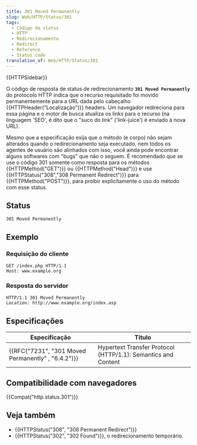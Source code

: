 ```yaml
---
title: 301 Moved Permanently
slug: Web/HTTP/Status/301
tags:
  - Código de status
  - HTTP
  - Redirecionamento
  - Redirect
  - Reference
  - Status code
translation_of: Web/HTTP/Status/301
---
```

{{HTTPSidebar}}

O código de resposta de status de redirecionamento **`301 Moved Permanently`** do protocolo HTTP indica que o recurso requisitado foi movido permanentemente para a URL dada pelo cabeçalho {{HTTPHeader("Localização")}} headers. Um navegador redireciona para essa página e o motor de busca atualiza os links para o recurso (na linguagem 'SEO', é dito que o "suco do link" ('link-juice') é enviado à nova URL).

Mesmo que a especificação exija que o método (e corpo) não sejam alterados quando o redirecionamento seja executado, nem todos os agentes de usuário são alinhados com isso, você ainda pode encontrar alguns softwares com "bugs" que não o seguem. É recomendado que se use o código 301 somente como resposta para os métodos {{HTTPMethod("GET")}} ou {{HTTPMethod("Head")}} e use {{HTTPStatus("308","308 Permanent Redirect")}} para {{HTTPMethod("POST")}}, para proibir explicitamente o uso do método com esse status.

## Status

    301 Moved Permanently

## Exemplo

### Requisição do cliente

    GET /index.php HTTP/1.1
    Host: www.example.org

### Resposta do servidor

    HTTP/1.1 301 Moved Permanently
    Location: http://www.example.org/index.asp

## Especificações

| Especificação                                                        | Título                                                        |
| -------------------------------------------------------------------- | ------------------------------------------------------------- |
| {{RFC("7231", "301 Moved Permanently" , "6.4.2")}} | Hypertext Transfer Protocol (HTTP/1.1): Semantics and Content |

## Compatibilidade com navegadores

{{Compat("http.status.301")}}

## Veja também

- {{HTTPStatus("308", "308 Permanent Redirect")}}
- {{HTTPStatus("302", "302 Found")}}, o redirecionamento temporário.
